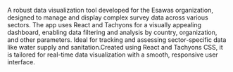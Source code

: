 A robust data visualization tool developed for the Esawas organization, designed to manage and display complex survey data across various sectors. The app uses React and Tachyons for a visually appealing dashboard, enabling data filtering and analysis by country, organization, and other parameters. Ideal for tracking and assessing sector-specific data like water supply and sanitation.Created using React and Tachyons CSS, it is tailored for real-time data visualization with a smooth, responsive user interface.
